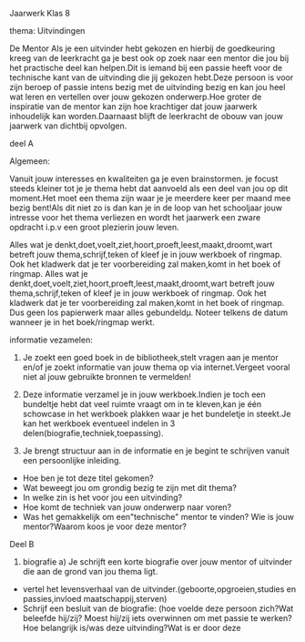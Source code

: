 Jaarwerk Klas 8


thema: Uitvindingen

De Mentor 
Als je een uitvinder hebt gekozen en hierbij de goedkeuring kreeg van de leerkracht ga je best ook op zoek naar een mentor die jou bij het practische deel kan helpen.Dit is iemand bij een passie heeft voor de technische kant van de uitvinding die jij gekozen hebt.Deze persoon is voor zijn beroep of passie intens bezig met de uitvinding bezig en kan jou heel wat leren en vertellen over jouw gekozen onderwerp.Hoe groter de inspiratie van de mentor kan zijn hoe krachtiger dat jouw jaarwerk inhoudelijk kan worden.Daarnaast blijft de leerkracht de obouw van jouw jaarwerk van dichtbij opvolgen.


deel A 

Algemeen:

Vanuit jouw interesses en kwaliteiten ga je even brainstormen. je focust steeds kleiner tot je je thema hebt dat aanvoeld als een deel van jou op dit moment.Het moet een thema zijn waar je je meerdere keer per maand mee bezig bent!Als dit niet zo is  dan kan je in de loop van het schooljaar jouw intresse voor het thema verliezen en wordt het jaarwerk een zware opdracht i.p.v een groot plezierin jouw leven.

Alles wat je denkt,doet,voelt,ziet,hoort,proeft,leest,maakt,droomt,wart betreft jouw thema,schrijf,teken of kleef je in jouw werkboek of ringmap. Ook het kladwerk dat je ter voorbereiding zal maken,komt in het boek of ringmap. Alles wat je denkt,doet,voelt,ziet,hoort,proeft,leest,maakt,droomt,wart betreft jouw thema,schrijf,teken of kleef je in jouw werkboek of ringmap. Ook het kladwerk dat je ter voorbereiding zal maken,komt in het boek of ringmap. Dus geen los papierwerk maar alles gebundeldµ. Noteer telkens de datum wanneer je in het boek/ringmap werkt.

informatie vezamelen:

1. Je zoekt een goed boek in de bibliotheek,stelt vragen aan je mentor en/of je zoekt informatie van jouw thema op via internet.Vergeet vooral niet al jouw gebruikte bronnen te vermelden!

2. Deze informatie verzamel je in jouw werkboek.Indien je toch een bundeltje hebt dat veel ruimte vraagt om in te kleven,kan je één schowcase in het werkboek plakken waar je het bundeletje in steekt.Je kan het werkboek eventueel indelen in 3 delen(biografie,techniek,toepassing).

3. Je brengt structuur aan in de informatie en je begint te schrijven vanuit een persoonlijke inleiding.
- Hoe ben je tot deze titel gekomen?
- Wat beweegt jou om grondig bezig te zijn met dit thema?
- In welke zin is het voor jou een uitvinding?
- Hoe komt de techniek van jouw onderwerp naar voren?
- Was het gemakkelijk om een"technische" mentor te vinden? Wie is jouw mentor?Waarom koos je voor deze mentor?

Deel B

1. biografie
a) Je schrijft een korte biografie over jouw mentor of uitvinder die aan de grond van jou thema ligt.
- vertel het levensverhaal van de uitvinder.(geboorte,opgroeien,studies en passies,invloed maatschappij,sterven)
- Schrijf een besluit van de biografie:
(hoe voelde deze persoon zich?Wat beleefde hij/zij? Moest hij/zij iets overwinnen om met passie te werken?Hoe belangrijk is/was deze uitvinding?Wat is er door deze





























































































































